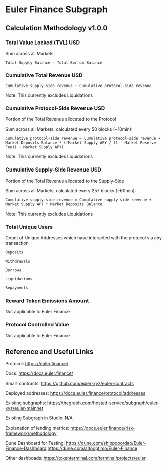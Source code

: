 # Euler Finance Subgraph

## Calculation Methodology v1.0.0

### Total Value Locked (TVL) USD

Sum across all Markets:

`Total Supply Balance - Total Borrow Balance`

### Cumulative Total Revenue USD

`Cumulative supply-side revenue + Cumulative protocol-side revenue`

Note: This currently excludes Liquidations

### Cumulative Protocol-Side Revenue USD

Portion of the Total Revenue allocated to the Protocol

Sum across all Markets, calculated every 50 blocks (~10min):

`Cumulative protocol-side revenue = Cumulative protocol-side revenue + Market Deposits Balance * ((Market Supply APY / (1 - Market Reserve Fee)) - Market Supply APY)`

Note: This currently excludes Liquidations

### Cumulative Supply-Side Revenue USD

Portion of the Total Revenue allocated to the Supply-Side

Sum across all Markets, calculated every 257 blocks (~60min):

`Cumulative supply-side revenue = Cumulative supply-side revenue + Market Supply APY * Market Deposits Balance`

Note: This currently excludes Liquidations

### Total Unique Users

Count of Unique Addresses which have interacted with the protocol via any transaction

`Deposits`

`Withdrawals`

`Borrows`

`Liquidations`

`Repayments`

### Reward Token Emissions Amount

Not applicable to Euler Finance

### Protocol Controlled Value

Not applicable to Euler Finance

## Reference and Useful Links

Protocol: https://euler.finance/

Docs: https://docs.euler.finance/

Smart contracts: https://github.com/euler-xyz/euler-contracts

Deployed addresses: https://docs.euler.finance/protocol/addresses

Existing subgraphs: https://thegraph.com/hosted-service/subgraph/euler-xyz/euler-mainnet

Existing Subgraph in Studio: N/A

Explanation of lending metrics: https://docs.euler.finance/risk-framework/methodology

Dune Dashboard for Testing: https://dune.com/shippooordao/Euler-Finance-Dashboard https://dune.com/altooptimo/Euler-Finance

Other dashboads: https://tokenterminal.com/terminal/projects/euler
